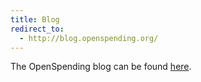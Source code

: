 ```yaml
---
title: Blog
redirect_to:
  - http://blog.openspending.org/
---
```


The OpenSpending blog can be found [here](http://blog.openspending.org/).
